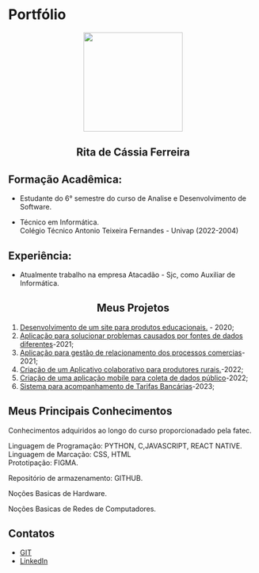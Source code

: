 # Portfólio 
<div align=center>
  <img src="https://i.imgur.com/kEh4Dqy.png" width=200 alt="" />
  <h2>Rita de Cássia Ferreira</h2>
    </div>

  ## Formação Acadêmica:
  * Estudante do 6° semestre do curso de Analise e Desenvolvimento de Software.

  * Técnico em Informática.<br>
    Colégio Técnico Antonio Teixeira Fernandes - Univap (2022-2004)  

  ## Experiência:

   * Atualmente trabalho na empresa Atacadão - Sjc, como Auxiliar de Informática.<br>     
<div align=center>
   <h2>Meus Projetos</h2>
    </div>

1) [Desenvolvimento de um site para produtos educacionais.](https://github.com/Ritas2022/Portfolio/tree/main/Referencia/Projeto1) - 2020;
2) [Aplicação para solucionar problemas causados por fontes de dados diferentes](https://github.com/Ritas2022/Portfolio/tree/main/Referencia/Projeto2)-2021;
3) [Aplicação para gestão de relacionamento dos processos comercias](https://github.com/Ritas2022/Portfolio/tree/main/Referencia/Projeto3)-2021;
4) [Criação de um Aplicativo colaborativo para produtores rurais.](https://github.com/Ritas2022/Portfolio/tree/main/Referencia/Projeto4)-2022;
5) [Criação de uma aplicação mobile para coleta de dados público](https://github.com/Ritas2022/Portfolio/tree/main/Referencia/Projeto5)-2022;
6) [Sistema para acompanhamento de Tarifas Bancárias](https://github.com/Ritas2022/Portfolio/tree/main/Referencia/Projeto6)-2023;
  </div>

  ## Meus Principais Conhecimentos

  Conhecimentos adquiridos ao longo do curso proporcionadado pela fatec.<br>

  Linguagem de Programação: 
   PYTHON, C,JAVASCRIPT, REACT NATIVE.
   <br>
  Linguagem de Marcação:
   CSS, HTML
  <br>
  Prototipação: FIGMA.<br>

  Repositório de armazenamento: GITHUB. <br>

  Noções Basicas de Hardware.<br>

  Noções Basicas de Redes de Computadores.<br>

  ## Contatos
* [GIT](https://github.com/ritas2022)
* [LinkedIn](https://www.linkedin.com/in/rita-ferreira-894ba1200)


 